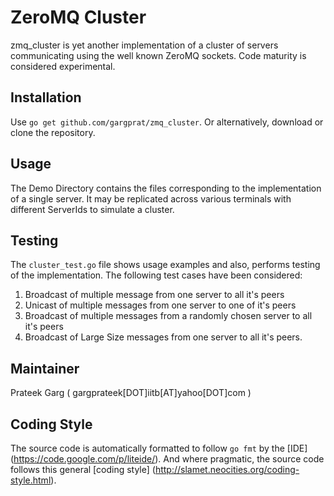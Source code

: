 ZeroMQ Cluster
=============
zmq_cluster is yet another implementation of a cluster of servers communicating using the well known ZeroMQ sockets.
Code maturity is considered experimental.


Installation
------------

Use `go get github.com/gargprat/zmq_cluster`.  Or alternatively, download or clone the repository.

Usage
-----

The Demo Directory contains the files corresponding to the implementation of a single server. It may be replicated across various terminals with different ServerIds to simulate a cluster.

Testing
-------
The `cluster_test.go` file shows usage examples and also, performs testing of the implementation. The following test cases have been considered:

1. Broadcast of multiple message from one server to all it's peers
2. Unicast of multiple messages from one server to one of it's peers
3. Broadcast of multiple messages from a randomly chosen server to all it's peers
4. Broadcast of Large Size messages from one server to all it's peers.


Maintainer
----------
Prateek Garg ( gargprateek[DOT]iitb[AT]yahoo[DOT]com )

Coding Style
------------
The source code is automatically formatted to follow `go fmt` by the [IDE]
(https://code.google.com/p/liteide/).  And where pragmatic, the source code
follows this general [coding style]
(http://slamet.neocities.org/coding-style.html).

